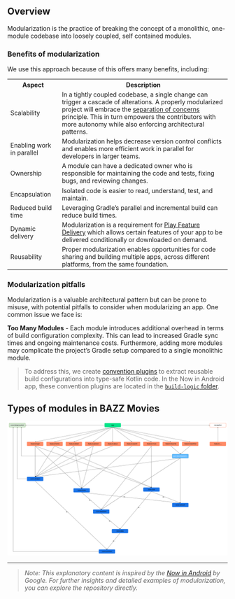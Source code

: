 ## Overview

Modularization is the practice of breaking the concept of a monolithic, one-module codebase into
loosely coupled, self contained modules.

### Benefits of modularization

We use this approach because of this offers many benefits, including:
<table>
  <tr>
    <th>Aspect</th>
    <th>Description</th>
  </tr>
  <tr>
    <td>Scalability</td>
    <td>In a tightly coupled codebase, a single change can trigger a cascade of alterations. A properly modularized project will embrace the <a href="https://en.wikipedia.org/wiki/Separation_of_concerns">separation of concerns</a> principle. This in turn empowers the contributors with more autonomy while also enforcing architectural patterns.</td>
  </tr>
  <tr>
    <td>Enabling work in parallel</td>
    <td>Modularization helps decrease version control conflicts and enables more efficient work in parallel for developers in larger teams.</td>
  </tr>
  <tr>
    <td>Ownership</td>
    <td>A module can have a dedicated owner who is responsible for maintaining the code and tests, fixing bugs, and reviewing changes.</td>
  </tr>
  <tr>
    <td>Encapsulation</td>
    <td>Isolated code is easier to read, understand, test, and maintain.</td>
  </tr>
  <tr>
    <td>Reduced build time</td>
    <td>Leveraging Gradle’s parallel and incremental build can reduce build times.</td>
  </tr>
  <tr>
    <td>Dynamic delivery</td>
    <td>Modularization is a requirement for <a href="https://developer.android.com/guide/playcore/feature-delivery">Play Feature Delivery</a> which allows certain features of your app to be delivered conditionally or downloaded on demand.</td>
  </tr>
  <tr>
    <td>Reusability</td>
    <td>Proper modularization enables opportunities for code sharing and building multiple apps, across different platforms, from the same foundation.</td>
  </tr>
</table>

### Modularization pitfalls

Modularization is a valuable architectural pattern but can be prone to misuse, with potential pitfalls to consider when modularizing an app. One common issue we face is:

**Too Many Modules** - Each module introduces additional overhead in terms of build configuration complexity. This can lead to increased Gradle sync times and ongoing maintenance costs. Furthermore, adding more modules may complicate the project’s Gradle setup compared to a single monolithic module. 
>To address this, we create [convention plugins](/build-logic/convention/build.gradle.kts) to extract reusable build configurations into type-safe Kotlin code. In the Now in Android app, these convention plugins are located in the [`build-logic` folder](/build-logic/).


## Types of modules in BAZZ Movies

![Diagram showing types of modules and their dependencies in Now in Android](/docs/Modularization.drawio.svg "Diagram showing types of modules and their dependencies in BAZZ Movies")

<hr>

>*Note: This explanatory content is inspired by the [Now in Android](https://github.com/android/nowinandroid/blob/main/docs/ModularizationLearningJourney.md) by Google. For further insights and detailed examples of modularization, you can explore the repository directly.*

